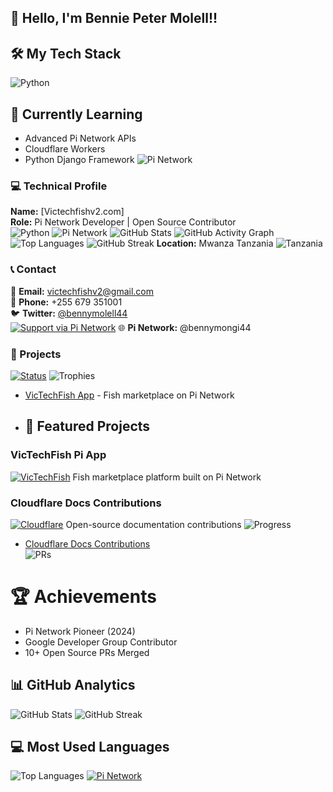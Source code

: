 ## 👋 Hello, I'm Bennie Peter Molell!!

## 🛠️ My Tech Stack
![Python](https://img.shields.io/badge/Python-3776AB?logo=python&logoColor=white)
## 🌱 Currently Learning
- Advanced Pi Network APIs
- Cloudflare Workers
- Python Django Framework
![Pi Network](https://img.shields.io/badge/Pi_Network-FF9900?logo=pi&logoColor=white)
### 💻 Technical Profile
**Name:** [Victechfishv2.com]  
**Role:** Pi Network Developer | Open Source Contributor  
![Python](https://img.shields.io/badge/Python-3776AB?logo=python&logoColor=white)
![Pi Network](https://img.shields.io/badge/Pi_Network-FF9900?logo=pi&logoColor=white)
![GitHub Stats](https://github-readme-stats.vercel.app/api?username=benniepeter&show_icons=true&theme=dark)
![GitHub Activity Graph](https://github-readme-activity-graph.vercel.app/graph?username=benniepeter&theme=github)
![Top Languages](https://github-readme-stats.vercel.app/api/top-langs/?username=benniepeter&layout=compact&theme=dark)
   ![GitHub Streak](https://streak-stats.demolab.com/?user=benniepeter&theme=dark)
**Location:** Mwanza Tanzania 
![Tanzania](https://img.shields.io/badge/From-Tanzania-1E8449)
### 📞 Contact
📧 **Email:** victechfishv2@gmail.com  
📱 **Phone:** +255 679 351001  
🐦 **Twitter:** [@bennymolell44](https://twitter.com/bennymolell44)  
[![Support via Pi Network](https://img.shields.io/badge/Support-Pi_Network-FF9900)](https://minepi.com/benniepeter)
🌐 **Pi Network:** @bennymongi44
### 🚀 Projects
[![Status](https://img.shields.io/badge/Status-Building_Cool_Stuff-blueviolet)]()
![Trophies](https://github-profile-trophy.vercel.app/?username=benniepeter&margin-w=15&no-frame=true)
- [VicTechFish App](https://victechfish-v2.com) - Fish marketplace on Pi Network
- ## 🌟 Featured Projects

### VicTechFish Pi App
[![VicTechFish](https://img.shields.io/badge/VicTechFish-Pi_Network-FF9900)](https://victechfish-v2.com)
Fish marketplace platform built on Pi Network

### Cloudflare Docs Contributions
[![Cloudflare](https://img.shields.io/badge/Cloudflare-Docs-F38020)](https://github.com/cloudflare/cloudflare-docs)
Open-source documentation contributions
  ![Progress](https://img.shields.io/badge/Status-In_Development-yellow)
- [Cloudflare Docs Contributions](https://github.com/cloudflare/cloudflare-docs)  
  ![PRs](https://img.shields.io/badge/PRs-2-blue)
# 🏆 Achievements
- Pi Network Pioneer (2024)
- Google Developer Group Contributor
- 10+ Open Source PRs Merged
## 📊 GitHub Analytics
![GitHub Stats](https://github-readme-stats.vercel.app/api?username=benniepeter&show_icons=true&theme=dark)
![GitHub Streak](https://streak-stats.demolab.com/?user=benniepeter&theme=dark)
## 💻 Most Used Languages
![Top Languages](https://github-readme-stats.vercel.app/api/top-langs/?username=benniepeter&layout=compact&theme=dark&hide=html,css)
[![Pi Network](https://img.shields.io/badge/Pi_Network-FF9900?logo=pi&logoColor=white)](https://minepi.com/benniepeter)
